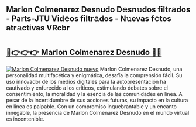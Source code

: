 ## Marlon Colmenarez Desnudo D𝚎sn𝚞dos filtr𝚊dos - Parts-JTU Vid𝚎os filtr𝚊dos - N𝚞evas f𝚘tos atr𝚊ctivas VRcbr

# <h2><a href="http://mb8x1g.tromn.icu/?c=Marlon+Colmenarez+Desnudo">🔗👉👉👉 Marlon Colmenarez Desnudo 🔗🔗</a></h2>

[![Marlon Colmenarez Desnudo nuevo](https://i.imgur.com/pEAQMta.gif)](http://mb8x1g.tromn.icu/?c=Marlon+Colmenarez+Desnudo)
Marlon Colmenarez Desnudo, una personalidad multifacética y enigmática, desafía la comprensión fácil. Su uso innovador de los medios digitales para la autopresentación ha cautivado y enfurecido a los críticos, estimulando debates sobre el consentimiento, la moralidad y la esencia de las comunidades en línea. A pesar de la incertidumbre de sus acciones futuras, su impacto en la cultura en línea es palpable. Con un compromiso inquebrantable y un encanto innegable, la presencia de Marlon Colmenarez Desnudo en el mundo virtual es incontenible.
